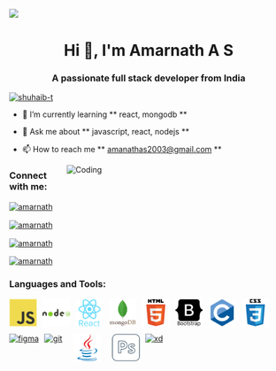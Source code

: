 ![](https://user-images.githubusercontent.com/66934377/223913733-deb1d974-787d-43c4-b60d-eff538aa161e.gif)
<h1 align="center">Hi 👋, I'm Amarnath A S</h1>
<h3 align="center">A passionate full stack developer from India</h3>

<p align="left"> <a href="https://github.com/ryo-ma/github-profile-trophy"><img src="https://github-profile-trophy.vercel.app/?username=shuhaib-t" alt="shuhaib-t" /></a> </p>

- 🌱 I’m currently learning ** react, mongodb **

- 💬 Ask me about ** javascript, react, nodejs **

- 📫 How to reach me ** amanathas2003@gmail.com **



<img align="right" alt="Coding" width="400" src="https://camo.githubusercontent.com/cae12fddd9d6982901d82580bdf321d81fb299141098ca1c2d4891870827bf17/68747470733a2f2f6d69726f2e6d656469756d2e636f6d2f6d61782f313336302f302a37513379765349765f7430696f4a2d5a2e676966"/>

<h3 align="left">Connect with me:</h3>
<p align="left">
<a href="https://twitter.com/Amar66204187" target="blank"><img align="center" src="https://raw.githubusercontent.com/rahuldkjain/github-profile-readme-generator/master/src/images/icons/Social/twitter.svg" alt="amarnath" height="30" width="40" /></a>


<a href="https://stackoverflow.com/users/22123070/amarnath-as" target="blank"><img align="center" src="https://raw.githubusercontent.com/rahuldkjain/github-profile-readme-generator/master/src/images/icons/Social/stack-overflow.svg" alt="amarnath" height="30" width="40" /></a>

<a href="https://www.instagram.com/____a_m__r/" target="blank"><img align="center" src="https://raw.githubusercontent.com/rahuldkjain/github-profile-readme-generator/master/src/images/icons/Social/instagram.svg" alt="amarnath" height="30" width="40" /></a>

<a href="https://leetcode.com/Amarnathas/" target="blank"><img align="center" src="https://raw.githubusercontent.com/rahuldkjain/github-profile-readme-generator/master/src/images/icons/Social/leet-code.svg" alt="amarnath" height="30" width="40" /></a>
</p>


<h3 align="left">Languages and Tools:</h3>
<div style = "display:flex; gap:10px; flex-wrap:wrap;">
<a href="https://developer.mozilla.org/en-US/docs/Web/JavaScript" target="_blank" rel="noreferrer"> 
    <img src="https://raw.githubusercontent.com/devicons/devicon/master/icons/javascript/javascript-original.svg" alt="javascript" width="50"  height="50"/> 
</a> 
<a href="https://nodejs.org" target="_blank" rel="noreferrer"> 
    <img src="https://raw.githubusercontent.com/devicons/devicon/master/icons/nodejs/nodejs-original-wordmark.svg" alt="nodejs" width="50"  height="50"/> 
</a>
<a href="https://reactjs.org/" target="_blank" rel="noreferrer"> 
    <img src="https://raw.githubusercontent.com/devicons/devicon/master/icons/react/react-original-wordmark.svg" alt="react" width="50"  height="50"/> 
</a>
<a>
    <img src="https://raw.githubusercontent.com/devicons/devicon/master/icons/mongodb/mongodb-original-wordmark.svg" alt="mongodb" width="50"  height="50"/>
</a>
<a>
    <img src="https://raw.githubusercontent.com/devicons/devicon/master/icons/html5/html5-original-wordmark.svg" alt="html5" width="50"  height="50"/>
</a>

<a href="https://getbootstrap.com" target="_blank" rel="noreferrer"> 
   <img src="https://raw.githubusercontent.com/devicons/devicon/master/icons/bootstrap/bootstrap-plain-wordmark.svg" alt="bootstrap" width="50"  height="50"/> 
</a>

<a href="https://www.cprogramming.com" target="_blank" rel="noreferrer">
    <img src="https://raw.githubusercontent.com/devicons/devicon/master/icons/c/c-original.svg" alt="c" width="50" height="50"/> 
</a>

<a href="https://www.w3schools.com/css/" target="_blank" rel="noreferrer"> 
    <img src="https://raw.githubusercontent.com/devicons/devicon/master/icons/css3/css3-original-wordmark.svg" alt="css3" width="50"  height="50"/> 
</a>

<a href="https://www.figma.com/" target="_blank" rel="noreferrer">
    <img src="https://www.vectorlogo.zone/logos/figma/figma-icon.svg" alt="figma" width="50"  height="50"/> 
</a> 
    
<a href="https://git-scm.com/" target="_blank" rel="noreferrer">
      <img src="https://www.vectorlogo.zone/logos/git-scm/git-scm-icon.svg" alt="git" width="50"  height="50"/> 
</a>

<a href="https://www.w3.org/html/" target="_blank" rel="noreferrer">
</a>
  
<a href="https://www.java.com" target="_blank" rel="noreferrer">
    <img src="https://raw.githubusercontent.com/devicons/devicon/master/icons/java/java-original.svg" alt="java" width="50"  height="50"/>
</a>
<a href="https://www.mongodb.com/" target="_blank" rel="noreferrer">
</a>

<a href="https://www.photoshop.com/en" target="_blank" rel="noreferrer"> 
    <img src="https://raw.githubusercontent.com/devicons/devicon/master/icons/photoshop/photoshop-line.svg" alt="photoshop" width="50"  height="50"/> 
</a>

<a href="https://www.adobe.com/products/xd.html" target="_blank" rel="noreferrer">
    <img src="https://cdn.worldvectorlogo.com/logos/adobe-xd.svg" alt="xd" width="50"  height="50"/>
</a>
</div>

